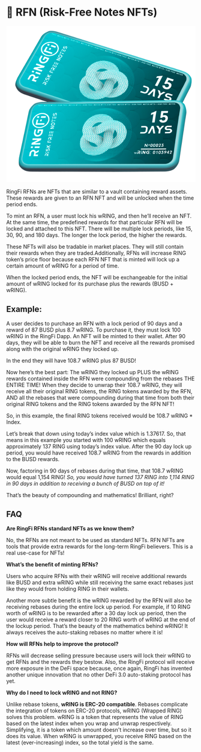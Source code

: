 # 🔰 RFN (Risk-Free Notes NFTs)

![](../.gitbook/assets/nft.png)

RingFi RFNs are NFTs that are similar to a vault containing reward assets. These rewards are given to an RFN NFT and will be unlocked when the time period ends.

To mint an RFN, a user must lock his wRING, and then he’ll receive an NFT. At the same time, the predefined rewards for that particular RFN will be locked and attached to this NFT. There will be multiple lock periods, like 15, 30, 90, and 180 days. The longer the lock period, the higher the rewards.

These NFTs will also be tradable in market places. They will still contain their rewards when they are traded.Additionally, RFNs will increase RING token’s price floor because each RFN NFT that is minted will lock up a certain amount of wRING for a period of time.

When the locked period ends, the NFT will be exchangeable for the initial amount of wRING locked for its purchase plus the rewards (BUSD + wRING).

## **Example**:&#x20;

A user decides to purchase an RFN with a lock period of 90 days and a reward of 87 BUSD plus 8.7 wRING. To purchase it, they must lock 100 wRING in the RingFi Dapp. An NFT will be minted to their wallet. After 90 days, they will be able to burn the NFT and receive all the rewards promised along with the original wRING they locked up.

In the end they will have 108.7 wRING plus 87 BUSD!

Now here’s the best part: The wRING they locked up PLUS the wRING rewards contained inside the RFN were compounding from the rebases THE ENTIRE TIME! When they decide to unwrap their 108.7 wRING, they will receive all their original RING tokens, the RING tokens awarded by the RFN, AND all the rebases that were compounding during that time from both their original RING tokens and the RING tokens awarded by the RFN NFT!

So, in this example, the final RING tokens received would be 108.7 wRING \* Index.

Let’s break that down using today’s index value which is 1.37617. So, that means in this example you started with 100 wRING which equals approximately 137 RING using today’s index value. After the 90 day lock up period, you would have received 108.7 wRING from the rewards in addition to the BUSD rewards.

Now, factoring in 90 days of rebases during that time, that 108.7 wRING would equal 1,154 RING! _So, you would have turned 137 RING into 1,114 RING in 90 days in addition to receiving a bunch of BUSD on top of it!_

That’s the beauty of compounding and mathematics! Brilliant, right?

## **FAQ**

**Are RingFi RFNs standard NFTs as we know them?**

No, the RFNs are not meant to be used as standard NFTs. RFN NFTs are tools that provide extra rewards for the long-term RingFi believers. This is a real use-case for NFTs!

**What’s the benefit of minting RFNs?**

Users who acquire RFNs with their wRING will receive additional rewards like BUSD and extra wRING while still receiving the same exact rebases just like they would from holding RING in their wallets.

Another more subtle benefit is the wRING rewarded by the RFN will also be receiving rebases during the entire lock up period. For example, if 10 RING worth of wRING is to be rewarded after a 30 day lock up period, then the user would receive a reward closer to 20 RING worth of wRING at the end of the lockup period. That’s the beauty of the mathematics behind wRING! It always receives the auto-staking rebases no matter where it is!

**How will RFNs help to improve the protocol?**

RFNs will decrease selling pressure because users will lock their wRING to get RFNs and the rewards they bestow. Also, the RingFi protocol will receive more exposure in the DeFi space because, once again, RingFi has invented another unique innovation that no other DeFi 3.0 auto-staking protocol has yet.

**Why do I need to lock wRING and not RING?**

Unlike rebase tokens, **wRING is ERC-20 compatible**. Rebases complicate the integration of tokens on ERC-20 protocols, wRING (Wrapped RING) solves this problem. wRING is a token that represents the value of RING based on the latest index when you wrap and unwrap respectively. Simplifying, it is a token which amount doesn't increase over time, but so it does its value. When wRING is unwrapped, you receive RING based on the latest (ever-increasing) index, so the total yield is the same.
